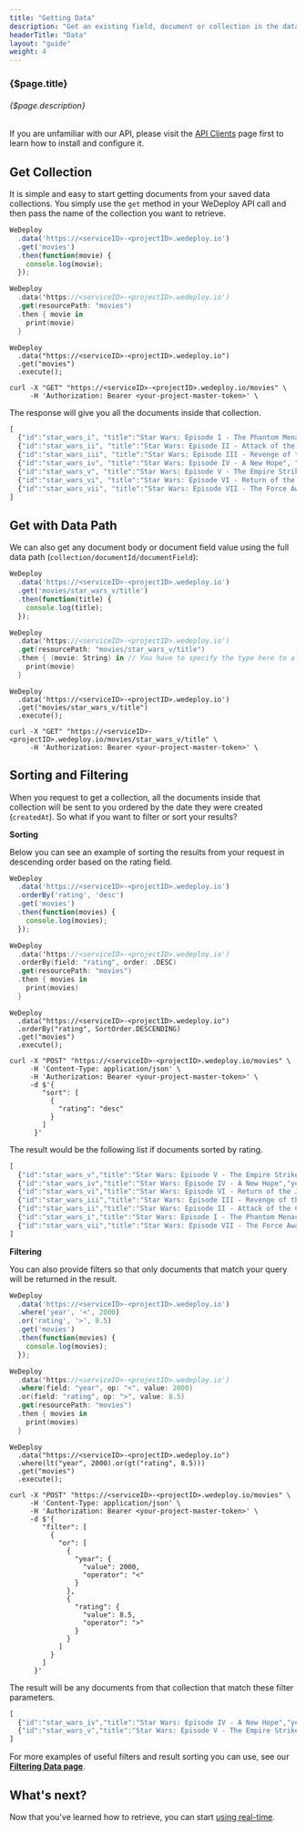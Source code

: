 ```yaml
---
title: "Getting Data"
description: "Get an existing field, document or collection in the database."
headerTitle: "Data"
layout: "guide"
weight: 4
---
```


### {$page.title}

###### {$page.description}

<aside>

If you are unfamiliar with our API, please visit the [API Clients](/docs/intro/api-clients/) page first to learn how to install and configure it.

</aside>

<article id="1">

## Get Collection

It is simple and easy to start getting documents from your saved data collections. You simply use the `get` method in your WeDeploy API call and then pass the name of the collection you want to retrieve.

```javascript
WeDeploy
  .data('https://<serviceID>-<projectID>.wedeploy.io')
  .get('movies')
  .then(function(movie) {
    console.log(movie);
  });
```
```swift
WeDeploy
  .data('https://<serviceID>-<projectID>.wedeploy.io')
  .get(resourcePath: "movies")
  .then { movie in
    print(movie)
  }
```
```text/x-java
WeDeploy
  .data("https://<serviceID>-<projectID>.wedeploy.io")
  .get("movies")
  .execute();
```
```text/x-sh
curl -X "GET" "https://<serviceID>-<projectID>.wedeploy.io/movies" \
     -H 'Authorization: Bearer <your-project-master-token>' \
```

The response will give you all the documents inside that collection.

```javascript
[
  {"id":"star_wars_i", "title":"Star Wars: Episode I - The Phantom Menace", "year":1999, "rating":6.5},
  {"id":"star_wars_ii", "title":"Star Wars: Episode II - Attack of the Clones", "year":2002, "rating":6.7},
  {"id":"star_wars_iii", "title":"Star Wars: Episode III - Revenge of the Sith", "year":2005, "rating":7.7},
  {"id":"star_wars_iv", "title":"Star Wars: Episode IV - A New Hope", "year":1977, "rating":8.7},
  {"id":"star_wars_v", "title":"Star Wars: Episode V - The Empire Strikes Back", "year":1980, "rating":8.8},
  {"id":"star_wars_vi", "title":"Star Wars: Episode VI - Return of the Jedi", "year":1983, "rating":8.4},
  {"id":"star_wars_vii", "title":"Star Wars: Episode VII - The Force Awakens", "year":2015}
]
```

</article>

<article id="2">

## Get with Data Path

We can also get any document body or document field value using the full data path (`collection/documentId/documentField`):

```javascript
WeDeploy
  .data('https://<serviceID>-<projectID>.wedeploy.io')
  .get('movies/star_wars_v/title')
  .then(function(title) {
    console.log(title);
  });
```
```swift
WeDeploy
  .data('https://<serviceID>-<projectID>.wedeploy.io')
  .get(resourcePath: "movies/star_wars_v/title")
  .then { (movie: String) in // You have to specify the type here to allow compiler infer type
    print(movie)
  }
```
```text/x-java
WeDeploy
  .data('https://<serviceID>-<projectID>.wedeploy.io')
  .get("movies/star_wars_v/title")
  .execute();
```
```text/x-sh
curl -X "GET" "https://<serviceID>-<projectID>.wedeploy.io/movies/star_wars_v/title" \
     -H 'Authorization: Bearer <your-project-master-token>' \
```

</article>

<article id="3">

## Sorting and Filtering

When you request to get a collection, all the documents inside that collection will be sent to you ordered by the date they were created (`createdAt`). So what if you want to filter or sort your results?

**Sorting**

Below you can see an example of sorting the results from your request in descending order based on the rating field.

```javascript
WeDeploy
  .data('https://<serviceID>-<projectID>.wedeploy.io')
  .orderBy('rating', 'desc')
  .get('movies')
  .then(function(movies) {
    console.log(movies);
  });
```
```swift
WeDeploy
  .data('https://<serviceID>-<projectID>.wedeploy.io')
  .orderBy(field: "rating", order: .DESC)
  .get(resourcePath: "movies")
  .then { movies in
    print(movies)
  }
```
```text/x-java
WeDeploy
  .data("https://<serviceID>-<projectID>.wedeploy.io")
  .orderBy("rating", SortOrder.DESCENDING)
  .get("movies")
  .execute();
```
```text/x-sh
curl -X "POST" "https://<serviceID>-<projectID>.wedeploy.io/movies" \
     -H 'Content-Type: application/json' \
     -H 'Authorization: Bearer <your-project-master-token>' \
     -d $'{
        "sort": [
          {
            "rating": "desc"
          }
        ]
      }'
```

The result would be the following list if documents sorted by rating.

```javascript
[
  {"id":"star_wars_v","title":"Star Wars: Episode V - The Empire Strikes Back","year":1980,"rating":8.8},
  {"id":"star_wars_iv","title":"Star Wars: Episode IV - A New Hope","year":1977,"rating":8.7},
  {"id":"star_wars_vi","title":"Star Wars: Episode VI - Return of the Jedi","year":1983,"rating":8.4},
  {"id":"star_wars_iii","title":"Star Wars: Episode III - Revenge of the Sith","year":2005,"rating":7.7},
  {"id":"star_wars_ii","title":"Star Wars: Episode II - Attack of the Clones","year":2002,"rating":6.7},
  {"id":"star_wars_i","title":"Star Wars: Episode I - The Phantom Menace","year":1999,"rating":6.5},
  {"id":"star_wars_vii","title":"Star Wars: Episode VII - The Force Awakens","year":2015}
]
```

**Filtering**

You can also provide filters so that only documents that match your query will be returned in the result.

```javascript
WeDeploy
  .data('https://<serviceID>-<projectID>.wedeploy.io')
  .where('year', '<', 2000)
  .or('rating', '>', 8.5)
  .get('movies')
  .then(function(movies) {
    console.log(movies);
  });
```
```swift
WeDeploy
  .data('https://<serviceID>-<projectID>.wedeploy.io')
  .where(field: "year", op: "<", value: 2000)
  .or(field: "rating", op: ">", value: 8.5)
  .get(resourcePath: "movies")
  .then { movies in
    print(movies)
  }
```
```text/x-java
WeDeploy
  .data("https://<serviceID>-<projectID>.wedeploy.io")
  .where(lt("year", 2000).or(gt("rating", 8.5)))
  .get("movies")
  .execute();
```
```text/x-sh
curl -X "POST" "https://<serviceID>-<projectID>.wedeploy.io/movies" \
     -H 'Content-Type: application/json' \
     -H 'Authorization: Bearer <your-project-master-token>' \
     -d $'{
        "filter": [
          {
            "or": [
              {
                "year": {
                  "value": 2000,
                  "operator": "<"
                }
              },
              {
                "rating": {
                  "value": 8.5,
                  "operator": ">"
                }
              }
            ]
          }
        ]
      }'
```

The result will be any documents from that collection that match these filter parameters.

```javascript
[
  {"id":"star_wars_iv","title":"Star Wars: Episode IV - A New Hope","year":1977,"rating":8.7},
  {"id":"star_wars_v","title":"Star Wars: Episode V - The Empire Strikes Back","year":1980,"rating":8.8}
]
```

<aside>

For more examples of useful filters and result sorting you can use, see our **[Filtering Data page](/docs/data/filtering-data/)**.

</aside>

</article>

## What's next?

Now that you've learned how to retrieve, you can start [using real-time](/docs/data/real-time-data/).

